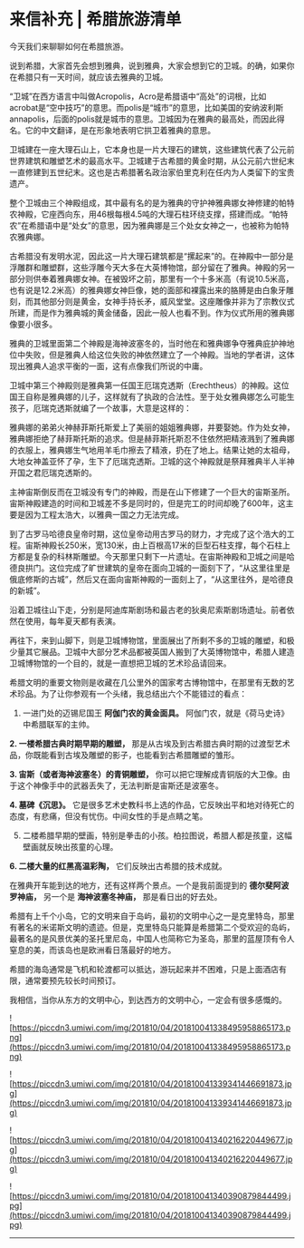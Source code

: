 # 来信补充 | 希腊旅游清单

今天我们来聊聊如何在希腊旅游。

说到希腊，大家首先会想到雅典，说到雅典，大家会想到它的卫城。的确，如果你在希腊只有一天时间，就应该去雅典的卫城。

“卫城”在西方语言中叫做Acropolis，Acro是希腊语中“高处”的词根，比如acrobat是“空中技巧”的意思。而polis是“城市”的意思，比如美国的安纳波利斯annapolis，后面的polis就是城市的意思。卫城因为在雅典的最高处，而因此得名。它的中文翻译，是在形象地表明它拱卫着雅典的意思。

卫城建在一座大理石山上，它本身也是一片大理石的建筑，这些建筑代表了公元前世界建筑和雕塑艺术的最高水平。卫城建于古希腊的黄金时期，从公元前六世纪末一直修建到五世纪末。这也是古希腊著名政治家伯里克利在任内为人类留下的宝贵遗产。

整个卫城由三个神殿组成，其中最有名的是为雅典的守护神雅典娜女神修建的帕特农神殿，它座西向东，用46根每根4.5吨的大理石柱环绕支撑，搭建而成。“帕特农”在希腊语中是“处女”的意思，因为雅典娜是三个处女女神之一，也被称为帕特农雅典娜。

古希腊没有发明水泥，因此这一片大理石建筑都是“摞起来”的。在神殿中一部分是浮雕群和雕塑群，这些浮雕今天大多在大英博物馆，部分留在了雅典。神殿的另一部分则供奉着雅典娜女神。在被毁坏之前，那里有一个十多米高（有说10.5米高，也有说是12.2米高）的雅典娜女神巨像，她的面部和裸露出来的胳膊是由白象牙雕刻，而其他部分则是黄金，女神手持长矛，威风堂堂。这座雕像并非为了宗教仪式所建，而是作为雅典城的黄金储备，因此一般人也看不到。作为仪式所用的雅典娜像要小很多。

雅典的卫城里面第二个神殿是海神波塞冬的，当时他在和雅典娜争夺雅典庇护神地位中失败，但是雅典人给这位失败的神依然建立了一个神殿。当地的学者讲，这体现出雅典人追求平衡的一面，这有点像我们所说的中庸。

卫城中第三个神殿则是雅典第一任国王厄瑞克透斯（Erechtheus）的神殿。这位国王自称是雅典娜的儿子，这样就有了执政的合法性。至于处女雅典娜怎么可能生孩子，厄瑞克透斯就编了一个故事，大意是这样的：

雅典娜的弟弟火神赫菲斯托斯爱上了美丽的姐姐雅典娜，并要娶她。作为处女神，雅典娜拒绝了赫菲斯托斯的追求。但是赫菲斯托斯忍不住依然把精液溅到了雅典娜的衣服上，雅典娜生气地用羊毛巾擦去了精液，扔在了地上。结果让她的太祖母，大地女神盖亚怀了孕，生下了厄瑞克透斯。卫城的这个神殿就是祭拜雅典半人半神开国之君厄瑞克透斯的。

主神宙斯倒反而在卫城没有专门的神殿，而是在山下修建了一个巨大的宙斯圣所。宙斯神殿建造的时间和卫城差不多是同时的，但是完工的时间却晚了600年，这主要是因为工程太浩大，以雅典一国之力无法完成。

到了古罗马哈德良皇帝时期，这位皇帝动用古罗马的财力，才完成了这个浩大的工程。宙斯神殿长250米，宽130米，由上百根高17米的巨型石柱支撑，每个石柱上方都是复杂的科林斯雕塑。今天那里只剩下一片遗址。在宙斯神殿和卫城之间是哈德良拱门。这位完成了旷世建筑的皇帝在面向卫城的一面刻下了，“从这里往里是俄底修斯的古城”，然后又在面向宙斯神殿的一面刻上了，“从这里往外，是哈德良的新城”。

沿着卫城往山下走，分别是阿迪库斯剧场和最古老的狄奥尼索斯剧场遗址。前者依然在使用，每年夏天都有表演。

再往下，来到山脚下，则是卫城博物馆，里面展出了所剩不多的卫城的雕塑，和极少量其它展品。卫城中大部分艺术品都被英国人搬到了大英博物馆中，希腊人建造卫城博物馆的一个目的，就是一直想把卫城的艺术珍品请回来。

希腊文明的重要文物则是收藏在几公里外的国家考古博物馆中，在那里有无数的艺术珍品。为了让你参观有一个头绪，我总结出六个不能错过的看点：

1. 一进门处的迈锡尼国王 **阿伽门农的黄金面具。** 阿伽门农，就是《荷马史诗》中希腊联军的主帅。

 **2. 一楼希腊古典时期早期的雕塑，** 那是从古埃及到古希腊古典时期的过渡型艺术品，你既能看到古埃及雕塑的影子，也能看到古希腊雕塑的雏形。

 **3. 宙斯（或者海神波塞冬）的青铜雕塑，** 你可以把它理解成青铜版的大卫像。由于这个神像手中的武器丢失了，无法判断是宙斯还是波塞冬。

 **4. 墓碑《沉思》。** 它是很多艺术史教科书上选的作品，它反映出平和地对待死亡的态度，有悲痛，但没有忧伤。中间女性的手是点睛之笔。

5. 二楼希腊早期的壁画，特别是拳击的小孩。柏拉图说，希腊人都是孩童，这幅壁画就反映出孩童的心理。

 **6. 二楼大量的红黑高温彩陶，** 它们反映出古希腊的技术成就。

在雅典开车能到达的地方，还有这样两个景点。一个是我前面提到的 **德尔斐阿波罗神庙，** 另一个是 **海神波塞冬神庙，** 那是看日出的好去处。

希腊有上千个小岛，它的文明来自于岛屿，最初的文明中心之一是克里特岛，那里有著名的米诺斯文明的遗迹。但是，克里特岛只能算是希腊第二个受欢迎的岛屿，最著名的是风景优美的圣托里尼岛，中国人也简称它为圣岛，那里的蓝屋顶有令人窒息的美，而该岛也是欧洲看日落最好的地方。

希腊的海岛通常是飞机和轮渡都可以抵达，游玩起来并不困难，只是上面酒店有限，通常要预先较长时间预订。

我相信，当你从东方的文明中心，到达西方的文明中心，一定会有很多感慨的。

![https://piccdn3.umiwi.com/img/201810/04/201810041338495958865173.png](https://piccdn3.umiwi.com/img/201810/04/201810041338495958865173.png)

![https://piccdn3.umiwi.com/img/201810/04/201810041339341446691873.jpg](https://piccdn3.umiwi.com/img/201810/04/201810041339341446691873.jpg)

![https://piccdn3.umiwi.com/img/201810/04/201810041340216220449677.jpg](https://piccdn3.umiwi.com/img/201810/04/201810041340216220449677.jpg)

![https://piccdn3.umiwi.com/img/201810/04/201810041340390879844499.jpg](https://piccdn3.umiwi.com/img/201810/04/201810041340390879844499.jpg)

---
